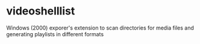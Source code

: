 # videoshelllist

Windows (2000) exporer's extension to scan directories for media files and generating playlists in different formats
